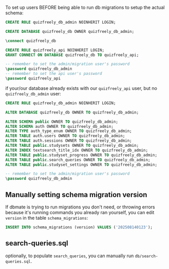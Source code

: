 To set up users BEFORE being able to run db migrations to setup the actual schema:
```sql
CREATE ROLE quizfreely_db_admin NOINHERIT LOGIN;

CREATE DATABASE quizfreely_db OWNER quizfreely_db_admin;

\connect quizfreely_db

CREATE ROLE quizfreely_api NOINHERIT LOGIN;
GRANT CONNECT ON DATABASE quizfreely_db TO quizfreely_api;

-- remember to set the admin/migration user's password
\password quizfreely_db_admin
-- remember to set the api user's password
\password quizfreely_api
```

if your/our database already exists with our `quizfreely_api` user, but no `quizfreely_db_admin` user:
```sql
CREATE ROLE quizfreely_db_admin NOINHERIT LOGIN;

ALTER DATABASE quizfreely_db OWNER TO quizfreely_db_admin;

ALTER SCHEMA public OWNER TO quizfreely_db_admin;
ALTER SCHEMA auth OWNER TO quizfreely_db_admin;
ALTER TYPE auth_type_enum OWNER TO quizfreely_db_admin;
ALTER TABLE auth.users OWNER TO quizfreely_db_admin;
ALTER TABLE auth.sessions OWNER TO quizfreely_db_admin;
ALTER TABLE public.studysets OWNER TO quizfreely_db_admin;
ALTER INDEX textsearch_title_idx OWNER TO quizfreely_db_admin;
ALTER TABLE public.studyset_progress OWNER TO quizfreely_db_admin;
ALTER TABLE public.search_queries OWNER TO quizfreely_db_admin;
ALTER TABLE public.studyset_settings OWNER TO quizfreely_db_admin;

-- remember to set the admin/migration user's password
\password quizfreely_db_admin
```

## Manually setting schema migration version

If dbmate is trying to run migrations you don't need, or throwing errors because it's running commands you already ran yourself, you can edit `version` in the table `schema_migrations`:
```sql
INSERT INTO schema_migrations (version) VALUES ('202508140123');
```

## search-queries.sql

optionally, to populate `search_queries`, you can manually run `db/search-queries.sql`.
